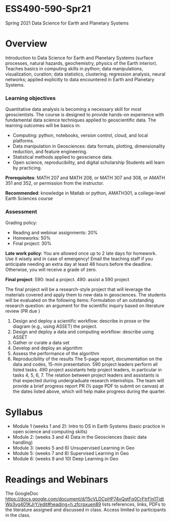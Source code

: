 # ESS490-590-Spr21
Spring 2021 Data Science for Earth and Planetary Systems

# Overview
Introduction to Data Science for Earth and Planetary Systems (surface processes, natural hazards, geochemistry, physics of the Earth interior). Teaches basics in computing skills in python; data manipulations, visualization, curation; data statistics, clustering; regression analysis, neural networks; applied explicitly to data encountered in Earth and Planetary Systems.

### Learning objectives 

Quantitative data analysis is becoming a necessary skill for most geoscientists. The course is designed to provide hands-on experience with fundamental data science techniques applied to geoscientific data. The learning outcomes will be basics in:
- Computing: python, notebooks, version control, cloud, and local platforms.
- Data manipulation in Geosciences:  data formats, plotting, dimensionality reduction, and feature engineering.
- Statistical methods applied to geoscience data.
- Open science, reproducibility, and digital scholarship
Students will learn by practicing.

**Prerequisites**: MATH 207 and MATH 208, or MATH 307 and 308, or AMATH 351 and 352, or permission from the instructor.

**Recommended**: knowledge in Matlab or python, AMATH301, a college-level Earth Sciences course

### Assessment
Grading policy:
- Reading and webinar assignments: 20% 
- Homeworks: 50% 
- Final project: 30%
 
**Late work policy**:
You are allowed once up to 2 late days for homework. Use it wisely and in case of emergency! Email the teaching staff if you anticipate needing an extra day at least 48 hours before the deadline. Otherwise, you will receive a grade of zero.

**Final project**:
590: lead a project. 490: assist a 590 project

The final project will be a research-style project that will leverage the materials covered and apply them to new data in geosciences. The students will be evaluated on the following items:
Formulation of an outstanding research question: an argument for the scientific inquiry based on literature review (PR due )
1. Design and deploy a scientific workflow: describe in prose or the diagram (e.g., using ASSET) the project.
2. Design and deploy a data and computing workflow: describe using ASSET
3. Gather or curate a data set
4. Develop and deploy an algorithm
5. Assess the performance of the algorithm
6. Reproducibility of the results
The 5-page report, documentation on the data and codes, 15-min presentation. 590 project leaders perform all listed tasks. 490 project assistants help project leaders, in particular in tasks 4, 5, 6, 7. The relation between project leaders and assistants is that expected during undergraduate research internships.  The team will provide a brief progress report PR (½ page PDF to submit on canvas) at the dates listed above, which will help make progress during the quarter.
 
# Syllabus

- Module 1 (weeks 1 and 2): Intro to DS in Earth Systems (basic practice in open science and computing skills)
- Module 2: (weeks 3 and 4) Data in the Geosciences (basic data handling)
- Module 3: (weeks 5 and 6) Unsupervised Learning in Geo
- Module 5: (weeks 7 and 8) Supervised Learning in Geo
- Module 6: (weeks 9 and 10) Deep Learning in Geo

# Readings and Webinars
The GoogleDoc https://docs.google.com/document/d/15cVLDCpHP74xQqtFq0CrFtrFln1TjdtWq3vg401KJrY/edit#heading=h.zfcrpxuen89 lists references, links, PDFs to the literature assigned and discussed in class. Access limited to participants in the class.
